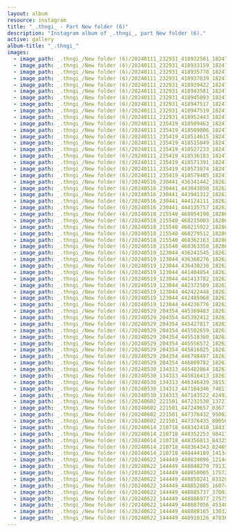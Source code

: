 ```yaml
---
layout: album
resource: instagram
title: "_.thngi_ - Part New folder (6)"
description: "Instagram album of _.thngi_, part New folder (6)."
active: gallery
album-title: "_.thngi_"
images:
  - image_path: _.thngi_/New folder (6)/20240111_232931_418932501_18247338694233157_7705972032858088195_n.jpg
  - image_path: _.thngi_/New folder (6)/20240111_232931_418933159_18247338628233157_6270941756373242483_n.jpg
  - image_path: _.thngi_/New folder (6)/20240111_232931_418935770_18247338616233157_6813139109979369091_n.jpg
  - image_path: _.thngi_/New folder (6)/20240111_232931_418937839_18247338637233157_8710268130493168138_n.jpg
  - image_path: _.thngi_/New folder (6)/20240111_232931_418939422_18247338667233157_7322054078291205313_n.jpg
  - image_path: _.thngi_/New folder (6)/20240111_232931_418943581_18247338658233157_3340969508907057161_n.jpg
  - image_path: _.thngi_/New folder (6)/20240111_232931_418945093_18247338676233157_7043463185639856309_n.jpg
  - image_path: _.thngi_/New folder (6)/20240111_232931_418947517_18247338703233157_7690464375165750218_n.jpg
  - image_path: _.thngi_/New folder (6)/20240111_232931_418947519_18247338649233157_1886817149280562398_n.jpg
  - image_path: _.thngi_/New folder (6)/20240111_232931_418952443_18247338685233157_8598026930677829712_n.jpg
  - image_path: _.thngi_/New folder (6)/20240111_235419_418509463_18247342195233157_6052218473049328863_n.jpg
  - image_path: _.thngi_/New folder (6)/20240111_235419_418509806_18247342168233157_5750338019465592879_n.jpg
  - image_path: _.thngi_/New folder (6)/20240111_235419_418514615_18247342225233157_4786293024432098141_n.jpg
  - image_path: _.thngi_/New folder (6)/20240111_235419_418515849_18247342237233157_7117859609926199282_n.jpg
  - image_path: _.thngi_/New folder (6)/20240111_235419_418527233_18247342159233157_7097780372009287118_n.jpg
  - image_path: _.thngi_/New folder (6)/20240111_235419_418536183_18247342186233157_2181452571622573344_n.jpg
  - image_path: _.thngi_/New folder (6)/20240111_235419_418571391_18247342204233157_4714897117024996202_n.jpg
  - image_path: _.thngi_/New folder (6)/20240111_235419_418573874_18247342228233157_737641240114317116_n.jpg
  - image_path: _.thngi_/New folder (6)/20240111_235419_418579485_18247342183233157_9024087273899323012_n.jpg
  - image_path: _.thngi_/New folder (6)/20240516_230441_436341442_18262093429233157_3828326352244155047_n.jpg
  - image_path: _.thngi_/New folder (6)/20240516_230441_443843050_18262093420233157_907446204672841210_n.jpg
  - image_path: _.thngi_/New folder (6)/20240516_230441_443941312_18262093438233157_4599374196549380105_n.jpg
  - image_path: _.thngi_/New folder (6)/20240516_230441_444124111_18262093447233157_4722417570603542741_n.jpg
  - image_path: _.thngi_/New folder (6)/20240516_230441_444135757_18262093456233157_3920242001196656626_n.jpg
  - image_path: _.thngi_/New folder (6)/20240518_215540_468054198_18286003921233157_3329514758750924971_n.jpg
  - image_path: _.thngi_/New folder (6)/20240518_215540_468215003_18286003840233157_2528170976719357254_n.jpg
  - image_path: _.thngi_/New folder (6)/20240518_215540_468215922_18286003867233157_7241373682169319524_n.jpg
  - image_path: _.thngi_/New folder (6)/20240518_215540_468279512_18286003825233157_5769102371918291984_n.jpg
  - image_path: _.thngi_/New folder (6)/20240518_215540_468362163_18286003936233157_4866965792763744614_n.jpg
  - image_path: _.thngi_/New folder (6)/20240518_215540_468363358_18286003852233157_8607770142038168532_n.jpg
  - image_path: _.thngi_/New folder (6)/20240519_123044_436241545_18262378672233157_7316715159462917969_n.jpg
  - image_path: _.thngi_/New folder (6)/20240519_123044_436368276_18262378690233157_9134457659799395485_n.jpg
  - image_path: _.thngi_/New folder (6)/20240519_123044_436430230_18262378654233157_5203367174599758475_n.jpg
  - image_path: _.thngi_/New folder (6)/20240519_123044_441404854_18262378663233157_4184224668513786924_n.jpg
  - image_path: _.thngi_/New folder (6)/20240519_123044_441413782_18262378633233157_9160346654147722927_n.jpg
  - image_path: _.thngi_/New folder (6)/20240519_123044_442372509_18262378681233157_6852893062940381784_n.jpg
  - image_path: _.thngi_/New folder (6)/20240519_123044_442422448_18262378624233157_6227304092369586363_n.jpg
  - image_path: _.thngi_/New folder (6)/20240519_123044_442485968_18262378615233157_499484891491574089_n.jpg
  - image_path: _.thngi_/New folder (6)/20240519_123044_444236776_18262378645233157_2558543194381277663_n.jpg
  - image_path: _.thngi_/New folder (6)/20240529_204354_445369483_18263583064233157_2613285680640864776_n.jpg
  - image_path: _.thngi_/New folder (6)/20240529_204354_445392412_18263583001233157_6240981041339494288_n.jpg
  - image_path: _.thngi_/New folder (6)/20240529_204354_445427817_18263583037233157_9065480883517070471_n.jpg
  - image_path: _.thngi_/New folder (6)/20240529_204354_445502659_18263583010233157_6105745690573313018_n.jpg
  - image_path: _.thngi_/New folder (6)/20240529_204354_445518360_18263583046233157_5908652505854705673_n.jpg
  - image_path: _.thngi_/New folder (6)/20240529_204354_445556572_18263583055233157_5261946158543760375_n.jpg
  - image_path: _.thngi_/New folder (6)/20240529_204354_445816825_18263583019233157_4748522597190985144_n.jpg
  - image_path: _.thngi_/New folder (6)/20240529_204354_446798497_18263583028233157_4314485356609862200_n.jpg
  - image_path: _.thngi_/New folder (6)/20240529_204354_446809782_18263583073233157_306653325610724959_n.jpg
  - image_path: _.thngi_/New folder (6)/20240530_134313_445482864_18263667295233157_6958476316740231390_n.jpg
  - image_path: _.thngi_/New folder (6)/20240530_134313_445816413_18263667280233157_8739573085679943332_n.jpg
  - image_path: _.thngi_/New folder (6)/20240530_134313_446346439_381531414319060_8456087786761080016_n.jpg
  - image_path: _.thngi_/New folder (6)/20240530_134313_447104346_748176687396746_3970348543098115977_n.jpg
  - image_path: _.thngi_/New folder (6)/20240530_134313_447143522_424925310511668_7040283151707492210_n.jpg
  - image_path: _.thngi_/New folder (6)/20240602_221501_447232530_1372114580120675_4522110410834607979_n.jpg
  - image_path: _.thngi_/New folder (6)/20240602_221501_447249657_836710358305628_2144658337337715841_n.jpg
  - image_path: _.thngi_/New folder (6)/20240602_221501_447376432_950022083530323_4176281170926883489_n.jpg
  - image_path: _.thngi_/New folder (6)/20240602_221501_447376435_800564778696379_6795968410112844733_n.jpg
  - image_path: _.thngi_/New folder (6)/20240614_210718_448342418_1843775206124988_8032044993825349016_n.jpg
  - image_path: _.thngi_/New folder (6)/20240614_210718_448352253_984172043193448_1876255293630735745_n.jpg
  - image_path: _.thngi_/New folder (6)/20240614_210718_448356813_843251964395121_5030489336181431774_n.jpg
  - image_path: _.thngi_/New folder (6)/20240614_210718_448364343_824690345888974_7323153739857583472_n.jpg
  - image_path: _.thngi_/New folder (6)/20240614_210718_448444189_1413432685987353_1754654446137855238_n.jpg
  - image_path: _.thngi_/New folder (6)/20240622_144449_448834096_1214427079970873_6479764931498103350_n.jpg
  - image_path: _.thngi_/New folder (6)/20240622_144449_448848270_7913231448713125_7447353830744009968_n.jpg
  - image_path: _.thngi_/New folder (6)/20240622_144449_448850005_1757293311705207_2908975128871419577_n.jpg
  - image_path: _.thngi_/New folder (6)/20240622_144449_448850241_833206108272301_3164342347584760591_n.jpg
  - image_path: _.thngi_/New folder (6)/20240622_144449_448852885_1607451816772711_6518883379193755828_n.jpg
  - image_path: _.thngi_/New folder (6)/20240622_144449_448885737_3700371663570792_8108105522587234003_n.jpg
  - image_path: _.thngi_/New folder (6)/20240622_144449_448886977_2757590107737825_2971208895667256589_n.jpg
  - image_path: _.thngi_/New folder (6)/20240622_144449_448887056_453400833987314_7092630297411451165_n.jpg
  - image_path: _.thngi_/New folder (6)/20240622_144449_448888165_1303217660635929_1967830440175487378_n.jpg
  - image_path: _.thngi_/New folder (6)/20240622_144449_448910126_478361004597902_567489447357167555_n.jpg
---
```

